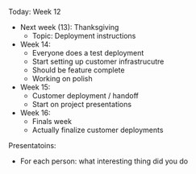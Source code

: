 
Today: Week 12

 - Next week (13): Thanksgiving
   - Topic: Deployment instructions
 - Week 14: 
   - Everyone does a test deployment
   - Start setting up customer infrastrucutre
   - Should be feature complete
   - Working on polish
 - Week 15:
   - Customer deployment / handoff
   - Start on project presentations
 - Week 16:
   - Finals week
   - Actually finalize customer deployments
   
Presentatoins:
 
  - For each person: what interesting thing did you do
